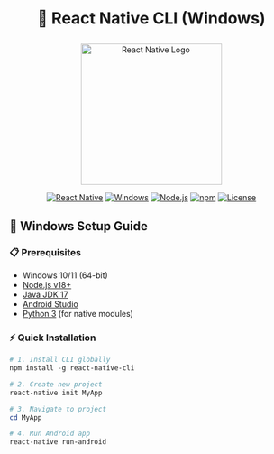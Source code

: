 # <p align="center">📱 React Native CLI (Windows)</p>

<p align="center">
  <img src="https://reactnative.dev/img/header_logo.svg" alt="React Native Logo" width="250">
</p>

<div align="center">

[![React Native](https://img.shields.io/badge/React_Native-0.72%2B-61DAFB?logo=react&logoColor=white)](https://reactnative.dev/)
[![Windows](https://img.shields.io/badge/Windows-10%2F11-0078D6?logo=windows&logoColor=white)](https://www.microsoft.com/windows/)
[![Node.js](https://img.shields.io/badge/Node-18%2B-339933?logo=node.js&logoColor=white)](https://nodejs.org/)
[![npm](https://img.shields.io/badge/npm-9%2B-CB3837?logo=npm&logoColor=white)](https://www.npmjs.com/)
[![License](https://img.shields.io/badge/License-MIT-blue.svg)](LICENSE)

</div>

## 🚀 Windows Setup Guide

### 📋 Prerequisites
- Windows 10/11 (64-bit)
- [Node.js v18+](https://nodejs.org/)
- [Java JDK 17](https://www.oracle.com/java/technologies/javase/jdk17-archive-downloads.html)
- [Android Studio](https://developer.android.com/studio)
- [Python 3](https://www.python.org/downloads/) (for native modules)

### ⚡ Quick Installation
```powershell
# 1. Install CLI globally
npm install -g react-native-cli

# 2. Create new project
react-native init MyApp

# 3. Navigate to project
cd MyApp

# 4. Run Android app
react-native run-android
